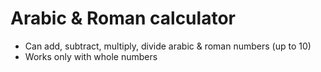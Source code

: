 # Arabic & Roman calculator

* Can add, subtract, multiply, divide arabic & roman numbers (up to 10)
* Works only with whole numbers

